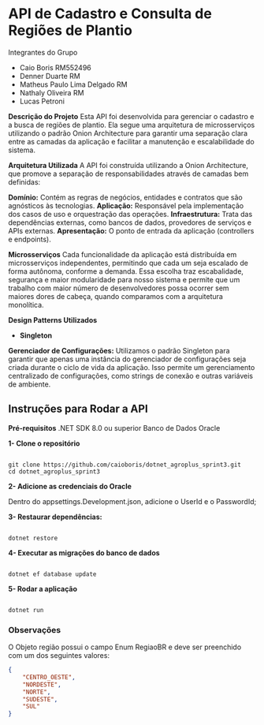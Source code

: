 # API de Cadastro e Consulta de Regiões de Plantio
Integrantes do Grupo
- Caio Boris RM552496
- Denner Duarte RM
- Matheus Paulo Lima Delgado RM
- Nathaly Oliveira RM
- Lucas Petroni

**Descrição do Projeto**
Esta API foi desenvolvida para gerenciar o cadastro e a busca de regiões de plantio. Ela segue uma arquitetura de microsserviços utilizando o padrão Onion Architecture para garantir uma separação clara entre as camadas da aplicação e facilitar a manutenção e escalabilidade do sistema.

**Arquitetura Utilizada**
A API foi construída utilizando a Onion Architecture, que promove a separação de responsabilidades através de camadas bem definidas:

**Domínio:** Contém as regras de negócios, entidades e contratos que são agnósticos às tecnologias.
**Aplicação:** Responsável pela implementação dos casos de uso e orquestração das operações.
**Infraestrutura:** Trata das dependências externas, como bancos de dados, provedores de serviços e APIs externas.
**Apresentação:** O ponto de entrada da aplicação (controllers e endpoints).

**Microsserviços**
Cada funcionalidade da aplicação está distribuída em microsserviços independentes, permitindo que cada um seja escalado de forma autônoma, conforme a demanda.
Essa escolha traz escabalidade, segurança e maior modularidade para nosso sistema e permite que um trabalho com maior número de desenvolvedores possa ocorrer sem maiores dores de cabeça, quando comparamos com a arquitetura monolítica.

**Design Patterns Utilizados**
- **Singleton**

**Gerenciador de Configurações:** 
Utilizamos o padrão Singleton para garantir que apenas uma instância do gerenciador de configurações seja criada durante o ciclo de vida da aplicação. Isso permite um gerenciamento centralizado de configurações, como strings de conexão e outras variáveis de ambiente.

## Instruções para Rodar a API

**Pré-requisitos**
.NET SDK 8.0 ou superior
Banco de Dados Oracle

**1- Clone o repositório**

```console

git clone https://github.com/caioboris/dotnet_agroplus_sprint3.git
cd dotnet_agroplus_sprint3

```

**2- Adicione as credenciais do Oracle**

Dentro do appsettings.Development.json, adicione o UserId e o PasswordId;

**3- Restaurar dependências:**

```console

dotnet restore

```
**4- Executar as migrações do banco de dados**

```console

dotnet ef database update

```

**5- Rodar a aplicação**

```console

dotnet run

```

### Observações
O Objeto região possui o campo Enum RegiaoBR e deve ser preenchido com um dos seguintes valores:

```json
{
    "CENTRO_OESTE",
    "NORDESTE",
    "NORTE",
    "SUDESTE",
    "SUL"
}
```